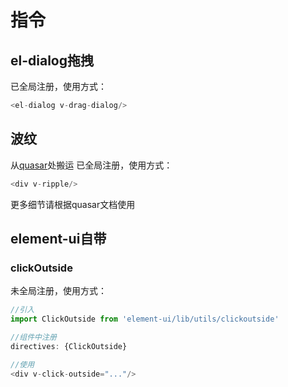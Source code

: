 # 指令

## el-dialog拖拽

已全局注册，使用方式：
```js
<el-dialog v-drag-dialog/>
```

## 波纹

从[quasar](https://quasar.dev/vue-directives/material-ripple)处搬运
已全局注册，使用方式：
```js
<div v-ripple/>
```
更多细节请根据quasar文档使用

## element-ui自带

### clickOutside

未全局注册，使用方式：
```js
//引入
import ClickOutside from 'element-ui/lib/utils/clickoutside'

//组件中注册
directives: {ClickOutside}

//使用
<div v-click-outside="..."/>
```
